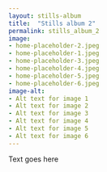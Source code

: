 ```yaml
---
layout: stills-album
title:  "Stills album 2"
permalink: stills_album_2
image:
- home-placeholder-2.jpeg
- home-placeholder-1.jpeg
- home-placeholder-3.jpeg
- home-placeholder-4.jpeg
- home-placeholder-5.jpeg
- home-placeholder-6.jpeg
image-alt:
- Alt text for image 1
- Alt text for image 2
- Alt text for image 3
- Alt text for image 4
- Alt text for image 5
- Alt text for image 6
---
```


Text goes here